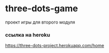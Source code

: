 # three-dots-game
проект игры для второго модуля 


### ссылка на heroku
https://three-dots-project.herokuapp.com/home
